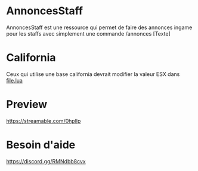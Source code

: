 # AnnoncesStaff
AnnoncesStaff est une ressource qui permet de faire des annonces ingame pour les staffs avec simplement une commande /annonces [Texte]

# California
Ceux qui utilise une base california devrait modifier la valeur ESX dans [file.lua](shared/config.lua)

# Preview
https://streamable.com/0hpllp

# Besoin d'aide 
https://discord.gg/RMNdbb8cvx
